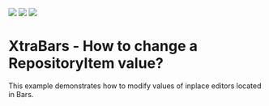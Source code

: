 <!-- default badges list -->
![](https://img.shields.io/endpoint?url=https://codecentral.devexpress.com/api/v1/VersionRange/128618060/13.1.4%2B)
[![](https://img.shields.io/badge/Open_in_DevExpress_Support_Center-FF7200?style=flat-square&logo=DevExpress&logoColor=white)](https://supportcenter.devexpress.com/ticket/details/E2855)
[![](https://img.shields.io/badge/📖_How_to_use_DevExpress_Examples-e9f6fc?style=flat-square)](https://docs.devexpress.com/GeneralInformation/403183)
<!-- default badges end -->
# XtraBars - How to change a RepositoryItem value?


<p>This example demonstrates how to modify values of inplace editors located in Bars.</p>

<br/>


